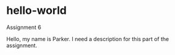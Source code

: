 # hello-world
Assignment 6

Hello, my name is Parker.
I need a description for this part of the assignment.
